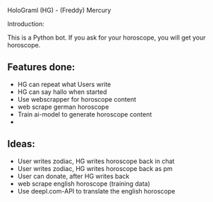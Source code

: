 HoloGraml (HG) - (Freddy) Mercury

Introduction:

This is a Python bot. If you ask for your horoscope, you will get your horoscope.

Features done:
- 
- HG can repeat what Users write
- HG can say hallo when started
- Use webscrapper for horoscope content
- web scrape german horoscope 
- Train ai-model to generate horoscope content
- 
Ideas: 
- 
- User writes zodiac, HG writes horoscope back in chat
- User writes zodiac, HG writes horoscope back as pm
- User can donate, after HG writes back
- web scrape english horoscope (training data)
- Use deepl.com-API to translate the english horoscope

